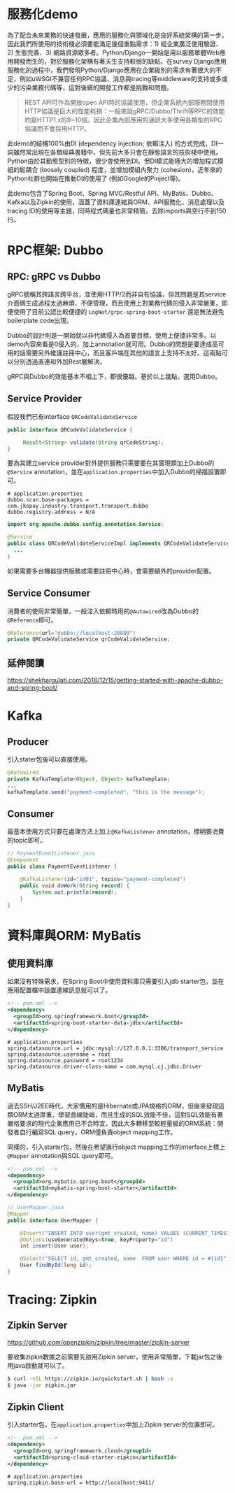 # 服務化demo

為了配合未來業務的快速發展，應用的服務化與領域化是良好系統架構的第一步。因此我們所使用的技術棧必須要能滿足幾個重點需求：1) 經企業廣泛使用驗證、2) 生態完善、3) 網路資源眾多者。Python/Django一開始是用以服務單體Web應用開發而生的，對於服務化架構有著天生支持較弱的缺點。在survey Django應用服務化的過程中，我們發現Python/Django應用在企業級別的需求有著很大的不足，例如uWSGI不兼容任何RPC協議、消息與tracing等middleware的支持或多或少的污染業務代碼等，這對後續的開發工作都是挑戰和問題。

> REST API可作為開放open API時的協議使用，但企業系統內部服務間使用HTTP協議是巨大的性能耗損：一般來說gRPC/Dubbo/Thrift等RPC的效能約是HTTP1.x的8~10倍。因此企業內部應用的通訊大多使用各類型的RPC協議而不會採用HTTP。

此demo的結構100%由DI (dependency injection; 依賴注入) 的方式完成，DI一詞雖然常出現在各類經典書籍中，但先前大多只會在靜態語言的技術棧中使用。Python由於其動態型別的特徵，很少會使用到DI。但DI模式能極大的增加程式模組的鬆耦合 (loosely coupled) 程度，並增加模組內聚力 (cohesion)，近年來的Python社群也開始在推動DI的使用了 (例如Google的Pinject等)。

此demo包含了Spring Boot、Spring MVC/Restful API、MyBatis、Dubbo、Kafka以及Zipkin的使用，涵蓋了資料庫連結與ORM、API服務化、消息處理以及tracing ID的使用等主題，同時程式碼量也非常精簡，去除imports與空行不到150行。



# RPC框架: Dubbo

## RPC: gRPC vs Dubbo

gRPC號稱其跨語言跨平台，並使用HTTP/2而非自有協議，但其問題是其service介面碼生成過程太過麻煩、不便管理，而且使用上對業務代碼的侵入非常嚴重，即便使用了目前公認比較便捷的 `LogNet/grpc-spring-boot-starter` 還是無法避免boilerplate code出現。

Dubbo的設計則是一開始就以非代碼侵入為首要目標，使用上便捷非常多。以demo內容來看是0侵入的，加上annotation就可用。Dubbo的問題是要達成高可用的話需要另外維護註冊中心，而且客戶端在其他的語言上支持不太好。這兩點可以分別透過直連和外加Rest層解決。

gRPC與Dubbo的效能基本不相上下，都很優越。基於以上幾點，選用Dubbo。

## Service Provider

假設我們已有interface `QRCodeValidateService`

```java
public interface QRCodeValidateService {

     Result<String> validate(String qrCodeString);
}
```

要為其建立service provider對外提供服務只需要要在其實現類加上Dubbo的`@Service` annotation，並在`application.properties`中加入Dubbo的掃描設置即可。

```
# application.properties
dubbo.scan.base-packages = com.jkopay.industry.transport.transport.dubbo
dubbo.registry.address = N/A
```

```java
import org.apache.dubbo.config.annotation.Service;

@Service
public class QRCodeValidateServiceImpl implements QRCodeValidateService {
  ...
}  
```

如果需要多台機器提供服務或需要註冊中心時，會需要額外的provider配置。

## Service Consumer

消費者的使用非常簡單，一般注入依賴時用的`@Autowired`改為Dubbo的`@Reference`即可。

```java
@Reference(url="dubbo://localhost:20880")
private QRCodeValidateService qrCodeValidateService;
```

## 延伸閱讀

https://shekhargulati.com/2018/12/15/getting-started-with-apache-dubbo-and-spring-boot/



# Kafka

## Producer

引入stater包後可以直接使用。

```java
@Autowired
private KafkaTemplate<Object, Object> kafkaTemplate;
...
kafkaTemplate.send("payment-completed", "this is the message");
```



## Consumer

最基本使用方式只要在處理方法上加上`@KafkaListener` annotation，標明要消費的topic即可。

```java
// PaymentEventListener.java
@Component
public class PaymentEventListener {

    @KafkaListener(id="id01", topics="payment-completed")
    public void doWork(String record) {
        System.out.println(record);
    }
}
```



# 資料庫與ORM: MyBatis

## 使用資料庫

如果沒有特殊需求，在Spring Boot中使用資料庫只需要引入jdb starter包，並在應用配置檔中設置連線訊息就可以了。

```xml
<!-- pom.xml -->
<dependency>
  <groupId>org.springframework.boot</groupId>
  <artifactId>spring-boot-starter-data-jdbc</artifactId>
</dependency>
```

```
# application.properties
spring.datasource.url = jdbc:mysql://127.0.0.1:3306/transport_service
spring.datasource.username = root
spring.datasource.password = root1234
spring.datasource.driver-class-name = com.mysql.cj.jdbc.Driver
```



## MyBatis

過去SSH/J2EE時代，大家慣用的是Hibernate或JPA規格的ORM，但後來發現這類ORM太過厚重、學習曲線陡峭，而且生成的SQL效能不佳，這對SQL效能有著嚴格要求的現代企業應用已不合時宜，因此大多轉移至較輕量級的ORM系統：開發者自行編寫SQL query，ORM僅負責object mapping工作。

同樣的，引入starter包，然後在希望進行object mapping工作的interface上標上`@Mapper` annotation與SQL query即可。

```xml
<!-- pom.xml -->
<dependency>
  <groupId>org.mybatis.spring.boot</groupId>
  <artifactId>mybatis-spring-boot-starter</artifactId>
</dependency>
```

```java
// UserMapper.java
@Mapper
public interface UserMapper {

    @Insert("INSERT INTO user(gmt_created, name) VALUES (CURRENT_TIMESTAMP(), #{name})")
    @Options(useGeneratedKeys=true, keyProperty="id")
    int insert(User user);

    @Select("SELECT id, gmt_created, name  FROM user WHERE id = #{id}")
    User findById(long id);
}
```



# Tracing: Zipkin

## Zipkin Server

https://github.com/openzipkin/zipkin/tree/master/zipkin-server

要收集zipkin數據之前需要先啟用Zipkin server，使用非常簡單，下載jar包之後用java啟動就可以了。

```bash
$ curl -sSL https://zipkin.io/quickstart.sh | bash -s
$ java -jar zipkin.jar
```



## Zipkin Client

引入starter包，在`application.properties`中加上Zipkin server的位置即可。

```xml
<!-- pom.xml -->
<dependency>
  <groupId>org.springframework.cloud</groupId>
  <artifactId>spring-cloud-starter-zipkin</artifactId>
</dependency>
```

```
# application.properties
spring.zipkin.base-url = http://localhost:9411/
```

